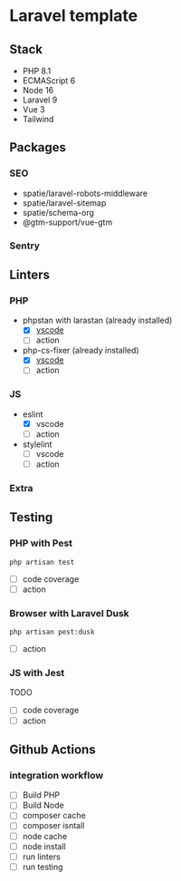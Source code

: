 # Laravel template

## Stack

- PHP 8.1
- ECMAScript 6
- Node 16
- Laravel 9
- Vue 3
- Tailwind

## Packages

### SEO

 - spatie/laravel-robots-middleware
 - spatie/laravel-sitemap
 - spatie/schema-org
 - @gtm-support/vue-gtm

### Sentry



## Linters

### PHP

- phpstan with larastan (already installed)
  - [x] [vscode](https://marketplace.visualstudio.com/items?itemName=swordev.phpstan)
  - [ ] action

- php-cs-fixer (already installed)
  - [x] [vscode](https://marketplace.visualstudio.com/items?itemName=junstyle.php-cs-fixer)
  - [ ] action

### JS

- eslint
  - [x] vscode
  - [ ] action

- stylelint
  - [ ] vscode
  - [ ] action

### Extra


## Testing

### PHP with Pest

    php artisan test

- [ ] code coverage
- [ ] action

### Browser with Laravel Dusk

    php artisan pest:dusk

- [ ] action

### JS with Jest

TODO

- [ ] code coverage
- [ ]  action

## Github Actions

### integration workflow

- [ ] Build PHP
- [ ] Build Node
- [ ] composer cache
- [ ] composer isntall
- [ ] node cache
- [ ] node install
- [ ] run linters
- [ ] run testing
